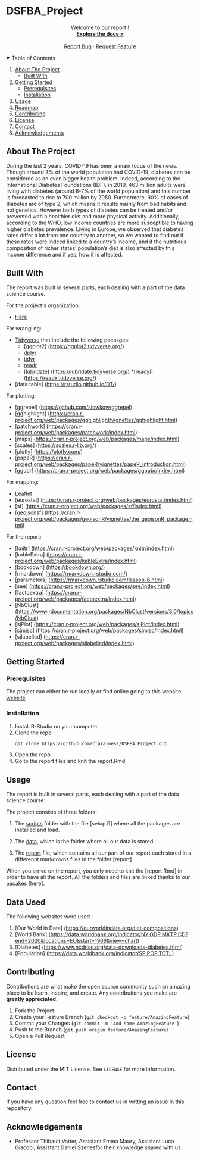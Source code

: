 # DSFBA_Project
<p align="center">
    Welcome to our report !
    <br />
    <a href="https://github.com/clara-ness/DSFBA_Project/edit/main/README.md"><strong>Explore the docs »</strong></a>
    <br />
    <br />
    <a href="https://github.com/clara-ness/DSFBA_Project/issues">Report Bug</a>
    ·
    <a href="https://github.com/clara-ness/DSFBA_Project/issues">Request Feature</a>

  </p>
</p>
<!-- TABLE OF CONTENTS -->
<details open="open">
  <summary>Table of Contents</summary>
  <ol>
    <li>
      <a href="#about-the-project">About The Project</a>
      <ul>
        <li><a href="#built-with">Built With</a></li>
      </ul>
    </li>
    <li>
      <a href="#getting-started">Getting Started</a>
      <ul>
        <li><a href="#prerequisites">Prerequisites</a></li>
        <li><a href="#installation">Installation</a></li>
      </ul>
    </li>
    <li><a href="#usage">Usage</a></li>
    <li><a href="#roadmap">Roadmap</a></li>
    <li><a href="#contributing">Contributing</a></li>
    <li><a href="#license">License</a></li>
    <li><a href="#contact">Contact</a></li>
    <li><a href="#acknowledgements">Acknowledgements</a></li>
  </ol>
</details>

<!-- ABOUT THE PROJECT -->
## About The Project

During the last 2 years, COVID-19 has been a main focus of the news. Though around 3% of the world population had COVID-19, diabetes can be considered as an even bigger health problem. Indeed, according to the International Diabetes Foundations (IDF), in 2019, 463 million adults were living with diabetes (around 6-7% of the world population) and this number is forecasted to rise to 700 million by 2050. Furthermore, 90% of cases of diabetes are of type 2, which means it results mainly from bad habits and not genetics. However both types of diabetes can be treated and/or prevented with a healthier diet and more physical activity. Additionally, according to the WHO, low income countries are more susceptible to having higher diabetes prevalence. Living in Europe, we observed that diabetes rates differ a lot from one country to another, so we wanted to find out if these rates were indeed linked to a country’s income, and if the nutritious composition of richer states’ population’s diet is also affected by this income difference and if yes, how it is affected. 

## Built With

The report was built in several parts, each dealing with a part of the data science course.

For the project's organization:
* [Here](https://www.rdocumentation.org/packages/here/versions/1.0.1/topics/here)

For wrangling:
* [Tidyverse](https://www.tidyverse.org/) that include the following pacakges:
  * [ggplot2] (https://ggplot2.tidyverse.org/) 
  * [dplyr](https://dplyr.tidyverse.org/) 
  * [tidyr](https://tidyr.tidyverse.org/) 
  * [readr](https://readr.tidyverse.org/) 
  * [lubridate] (https://lubridate.tidyverse.org/) 
  *[readyl] (https://readxl.tidyverse.org/) 
* [data.table] (https://rstudio.github.io/DT/)

For plotting: 
* [ggrepel] (https://github.com/slowkow/ggrepel)
* [gghighlight] (https://cran.r-project.org/web/packages/gghighlight/vignettes/gghighlight.html)
* [patchwork] (https://cran.r-project.org/web/packages/patchwork/index.html)
* [maps] (https://cran.r-project.org/web/packages/maps/index.html)
* [scales] (https://scales.r-lib.org/)
* [plotly] (https://plotly.com/)
* [papeR] (https://cran.r-project.org/web/packages/papeR/vignettes/papeR_introduction.html)
* [ggubr] (https://cran.r-project.org/web/packages/ggpubr/index.html)

For mapping: 
* [Leaflet](https://rstudio.github.io/leaflet/)
* [eurostat] (https://cran.r-project.org/web/packages/eurostat/index.html)
* [sf] (https://cran.r-project.org/web/packages/sf/index.html)
* [geojsonsf] (https://cran.r-project.org/web/packages/geojsonR/vignettes/the_geojsonR_package.html)

For the report: 

* [knitr] (https://cran.r-project.org/web/packages/knitr/index.html)
* [kableExtra] (https://cran.r-project.org/web/packages/kableExtra/index.html)
* [bookdown] (https://bookdown.org/)
* [rmardown] (https://rmarkdown.rstudio.com/)
* [parameters] (https://rmarkdown.rstudio.com/lesson-6.html)
* [see] (https://cran.r-project.org/web/packages/see/index.html)
* [factoextra] (https://cran.r-project.org/web/packages/factoextra/index.html)
* [NbClust] (https://www.rdocumentation.org/packages/NbClust/versions/3.0/topics/NbClust)
* [sjPlot] (https://cran.r-project.org/web/packages/sjPlot/index.html)
* [sjmisc] (https://cran.r-project.org/web/packages/sjmisc/index.html)
* [sjlabelled] (https://cran.r-project.org/web/packages/sjlabelled/index.html)
                                   
<!-- GETTING STARTED -->
## Getting Started

### Prerequisites

The project can either be run locally or find online going to this website [website](https://www.iamawesome.com)

### Installation

1. Install R-Studio on your computer
2. Clone the repo
   ```sh
   git clone https://github.com/clara-ness/DSFBA_Project.git
   ```
3. Open the repo
4. Go to the report files and knit the report.Rmd
                                   
<!-- USAGE EXAMPLES -->
## Usage

The report is built in several parts, each dealing with a part of the data science course: 


The project consists of three folders: 

1) The [scripts](scripts/setup.R) folder with the file [setup.R] where all the packages are installed and load.

2) The [data](data/), which is the folder where all our data is stored.
                                   
3) The [report](report/report.Rmd) file, which contains all our part of our report each stored in a differennt markdowns files in the folder [report]
                                  
                                   
When you arrive on the report, you only need to knit the [report.Rmd] in order to have all the report. All the folders and files are linked thanks to our pacakes [here].
<!-- DATA USED -->
## Data Used

The following websites were used : 
1. [Our World in Data] (https://ourworldindata.org/diet-compositions)
2. [World Bank] (https://data.worldbank.org/indicator/NY.GDP.MKTP.CD?end=2020&locations=EU&start=1966&view=chart)
3. [Diabetes] (https://www.ncdrisc.org/data-downloads-diabetes.html)
4. [Population] (https://data.worldbank.org/indicator/SP.POP.TOTL)

<!-- CONTRIBUTING -->
## Contributing

Contributions are what make the open source community such an amazing place to be learn, inspire, and create. Any contributions you make are **greatly appreciated**.

1. Fork the Project
2. Create your Feature Branch (`git checkout -b feature/AmazingFeature`)
3. Commit your Changes (`git commit -m 'Add some AmazingFeature'`)
4. Push to the Branch (`git push origin feature/AmazingFeature`)
5. Open a Pull Request

<!-- LICENSE -->
## License

Distributed under the MIT License. See `LICENSE` for more information.

<!-- CONTACT -->
## Contact
                                   
If you have any question feel free to contact us in wrtting an issue in this repository. 

<!-- ACKNOWLEDGEMENTS -->
## Acknowledgements
*  Professor Thibault Vatter, Assistant Emma Maury, Assistant Luca Giacobi, Assistant Daniel Szenesfor their knowledge shared with us.                      
